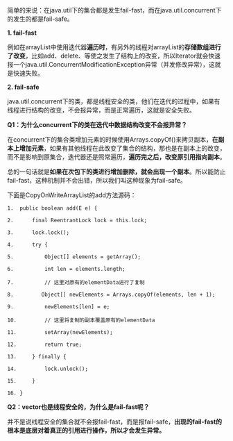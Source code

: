 简单的来说：在java.util下的集合都是发生fail-fast，而在java.util.concurrent下的发生的都是fail-safe。

**1. fail-fast**

例如在arrayList中使用迭代器**遍历时**，有另外的线程对arrayList的**存储数组进行了改变**，比如add、delete、等使之发生了结构上的改变，所以Iterator就会快速报一个java.util.ConcurrentModificationException异常（并发修改异常），这就是快速失败。



**2. fail-safe**

java.util.concurrent下的类，都是线程安全的类，他们在迭代的过程中，如果有线程进行结构的改变，不会报异常，而是正常遍历，这就是安全失败。



**Q1：为什么concurrent下的类在迭代中数据结构改变不会报异常？**

在concurrent下的集合类增加元素的时候使用Arrays.copyOf()来拷贝副本，**在副本上增加元素**，如果有其他线程在此改变了集合的结构，那也是在副本上的改变，而不是影响到原集合，迭代器还是照常遍历，**遍历完之后，改变原引用指向副本**。

总的一句话就是**如果在次包下的类进行增加删除，就会出现一个副本**。所以能防止fail-fast，这种机制并不会出错，所以我们叫这种现象为fail-safe。



下面是CopyOnWriteArrayList的add方法源码：

```
1.  public boolean add(E e) {  

2.      final ReentrantLock lock = this.lock;  

3.      lock.lock();  

4.      try {  

5.          Object[] elements = getArray();  

6.          int len = elements.length;  

7.          // 这里对原有的elementData进行了复制  

8.         Object[] newElements = Arrays.copyOf(elements, len + 1);  

9.          newElements[len] = e;  

10.         // 这里将复制的副本覆盖原有的elementData  

11.         setArray(newElements);  

12.         return true;  

13.     } finally {  

14.         lock.unlock();  

15.     }  

16. }  
```



**Q2：vector也是线程安全的，为什么是fail-fast呢？**

并不是说线程安全的集合就不会报fail-fast，而是报fail-safe，**出现的fail-fast的根本是底层对着真正的引用进行操作，所以才会发生异常。**



